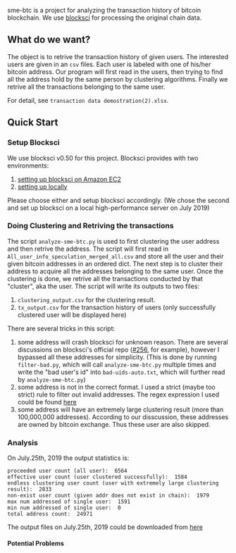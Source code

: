 sme-btc is a project for analyzing the transaction history of bitcoin blockchain. We use [blocksci](https://citp.github.io/BlockSci/readme.html) for processing the original chain data.


## What do we want?

The object is to retrive the transaction history of given users. The interested users are given in an `csv` files. Each user is labeled with one of his/her bitcoin address. Our program will first read in the users, then trying to find all the address hold by the same person by clustering algorithms. Finally we retrive all the transactions belonging to the same user. 

For detail, see `transaction data demostration(2).xlsx`.


## Quick Start

### Setup Blocksci

We use blocksci v0.50 for this project. Blocksci provides with two environments: 

1. [setting up blocksci on Amazon EC2](https://citp.github.io/BlockSci/readme.html#quick-setup-using-amazon-ec2) 
2. [setting up locally](https://citp.github.io/BlockSci/readme.html#setting-up-blocksci-locally)

Please choose either and setup blocksci accordingly. (We chose the second and set up blocksci on a local high-performance server on July 2019)

### Doing Clustering and Retriving the transactions

The script `analyze-sme-btc.py` is used to first clustering the user address and then retrive the address. 
The script will first read in `All_user_info_speculation_merged_all.csv` and store all the user and their given bitcoin addresses in an ordered dict. The next step is to cluster their address to acquire all the addresses belonging to the same user. Once the clustering is done, we retrive all the transactions conducted by that "cluster", aka the user.
The script will write its outputs to two files:

1. `clustering_output.csv` for the clustering result.
1. `tx_output.csv` for the transaction history of users (only successfully clustered user will be displayed here)

There are several tricks in this script:

1. some address will crash blocksci for unknown reason. There are several discussions on blocksci's official repo ([#256](https://github.com/citp/BlockSci/issues/256), for example), however I bypassed all these addresses for simplicity. (This is done by running `filter-bad.py`, which will call `analyze-sme-btc.py` multiple times and write the "bad user's id" into `bad-uids-auto.txt`, which will further read by `analyze-sme-btc.py`)
2. some address is not in the correct format. I used a strict (maybe too strict) rule to filter out invalid addresses. The regex expression I used could be found [here](http://mokagio.github.io/tech-journal/2014/11/21/regex-bitcoin.html)
3. some address will have an extremely large clustering result (more than 100,000,000 addresses). According to our disscussion, these addresses are owned by bitcoin exchange. Thus these user are also skipped.

### Analysis

On July.25th, 2019 the output statistics is:

```
proceeded user count (all user):  6564
effective user count (user clustered successfully):  1584
endless clustering user count (user with extremely large clustering result):  2833
non-exist user count (given addr does not exist in chain):  1979
max num addressed of single user:  1591
min num addressed of single user:  0
total address count:  24971
```

The output files on July.25th, 2019 could be downloaded from [here](https://www.dropbox.com/sh/z10i3xdaqgzotm2/AAAwhPxQwGLAeKdBcAkX1FnLa?dl=0)


#### Potential Problems

